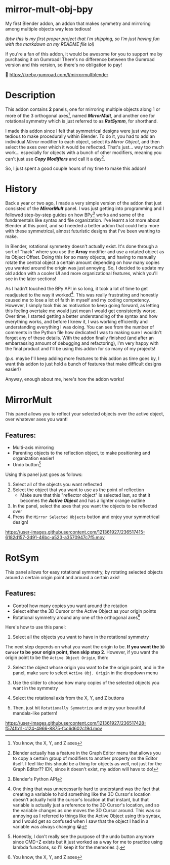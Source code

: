 # mirror-mult-obj-bpy
My first Blender addon, an addon that makes symmetry and mirroring among multiple objects way less tedious!

*(btw this is my first proper project that i'm shipping, so I'm just having fun with the markdown on my README file lol)*

If you're a fan of this addon, it would be awesome for you to support me by purchasing it on Gumroad! There's no difference between the Gumroad version and this version, so there's no obligation to pay!

🔗 https://kreby.gumroad.com/l/mirrormultblender

# Description
This addon contains **2** panels, one for mirroring multiple objects along 1 or more of the 3 orthogonal axes[^1], named ***MirrorMult***, and another one for rotational symmetry which is just referred to as ***RotSymm***, for shorthand. 

I made this addon since I felt that symmetrical designs were just way too tedious to make procedurally within Blender. To do it, you had to add an individual *Mirror* modifier to each object, select its *Mirror Object*, and then select the axes over which it would be reflected. That's just... way too much work... especially for objects with a bunch of other modifiers, meaning you can't just use ***Copy Modifiers*** and call it a day[^2]. 

So, I just spent a good couple hours of my time to make this addon!

# History
Back a year or two ago, I made a very simple version of the addon that just consisted of the ***MirrorMult*** panel. I was just getting into programming and I followed step-by-step guides on how BPy[^3] works and some of the fundamentals like syntax and file organization. I've learnt a lot more about Blender at this point, and so I needed a better addon that could help more with these symmetrical, almost futuristic designs that I've been wanting to make. 

In Blender, rotational symmetry doesn't actually exist. It's done through a sort of "hack" where you use the **Array** modifier and use a rotated object as its Object Offset. Doing this for so many objects, and having to manually rotate the central object a certain amount depending on how many copies you wanted around the origin was just annoying. So, I decided to update my old addon with a cooler UI and more organizational features, which you'll see in the later sections! 

As I hadn't touched the BPy API in so long, it took a lot of time to get readjusted to the way it worked[^4]. This was really frustrating and honestly caused me to lose a lot of faith in myself and my coding competency. However, I simply took this as motivation to keep going forward, as letting this feeling overtake me would just mean I would get consistently worse. Over time, I started getting a better understanding of the syntax and how everything works, and before I knew it, I was working efficiently and understanding everything I was doing. You can see from the number of comments in the Python file how dedicated I was to making sure I wouldn't forget any of these details. With the addon finally finished (and after an embarrassing amount of debugging and refactoring), I'm very happy with the final product and I'll be using this addon for so many of my projects!

(p.s. maybe I'll keep adding more features to this addon as time goes by, I want this addon to just hold a bunch of features that make difficult designs easier!)

Anyway, enough about me, here's how the addon works!

# MirrorMult
This panel allows you to reflect your selected objects over the active object, over whatever axes you want!

## Features:
* Multi-axis mirroring
* Parenting objects to the reflection object, to make positioning and organization easier!
* Undo button[^5]

Using this panel just goes as follows:
1. Select all of the objects you want reflected
2. Select the object that you want to use as the point of reflection
   + Make sure that this "reflector object" is selected last, so that it becomes the ***Active Object*** and has a lighter orange outline
3. In the panel, select the axes that you want the objects to be reflected over
4. Press the `Mirror Selected Objects` button and enjoy your symmetrical design!

https://user-images.githubusercontent.com/121361927/236517415-6182d157-2d91-46bc-a523-a3570947c7f5.mov

# RotSym
This panel allows for easy rotational symmetry, by rotating selected objects around a certain origin point and around a certain axis! 

## Features:
* Control how many copies you want around the rotation
* Select either the 3D Cursor or the Active Object as your origin points
* Rotational symmetry around any one of the orthogonal axes[^1]

Here's how to use this panel:
1. Select all the objects you want to have in the rotational symmetry

The next step depends on what you want the origin to be. __If you want the `3D Cursor` to be your origin point, then skip step 2__. However, if you want the origin point to be the `Active Object Origin`, then:

2. Select the object whose origin you want to be the origin point, and in the panel, make sure to select `Active Obj. Origin` in the dropdown menu

3. Use the slider to choose how many copies of the selected objects you want in the symmetry
4. Select the rotational axis from the X, Y, and Z buttons
5. Then, just hit `Rotationally Symmetrize` and enjoy your beautiful mandala-like pattern!

https://user-images.githubusercontent.com/121361927/236517428-f574fb11-c124-4966-8875-fcc6d602c19d.mov

[^1]: You know, the X, Y, and Z axes
[^2]: Blender actually has a feature in the Graph Editor menu that allows you to copy a certain group of modifiers to another property on the Editor itself. I feel like this should be a thing for objects as well, not just for the Graph Editor?? IDK, since it doesn't exist, my addon will have to do!
[^3]: Blender's Python API
[^4]: One thing that was unnecessarily hard to understand was the fact that creating a variable to hold something like the 3D Cursor's location doesn't actually hold the cursor's location at that instant, but that variable is actually just a reference to the 3D Cursor's location, and so the variable changes as one moves the 3D Cursor around. This was so annoying as I referred to things like the Active Object using this syntax, and I would get so confused when I saw that the object I had in a variable was always changing :sob:
[^5]: Honestly, I don't really see the purpose of the undo button anymore since CMD+Z exists but it just worked as a way for me to practice using lambda functions, so I'll keep it for the memories :). 
